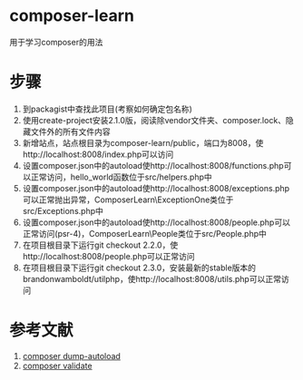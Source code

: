 # composer-learn
用于学习composer的用法

# 步骤
1. 到packagist中查找此项目(考察如何确定包名称)
2. 使用create-project安装2.1.0版，阅读除vendor文件夹、composer.lock、隐藏文件外的所有文件内容
3. 新增站点，站点根目录为composer-learn/public，端口为8008，使http://localhost:8008/index.php可以访问
4. 设置composer.json中的autoload使http://localhost:8008/functions.php可以正常访问，hello_world函数位于src/helpers.php中
5. 设置composer.json中的autoload使http://localhost:8008/exceptions.php可以正常抛出异常，ComposerLearn\ExceptionOne类位于src/Exceptions.php中
6. 设置composer.json中的autoload使http://localhost:8008/people.php可以正常访问(psr-4)，ComposerLearn\People类位于src/People.php中
7. 在项目根目录下运行git checkout 2.2.0，使http://localhost:8008/people.php可以正常访问
8. 在项目根目录下运行git checkout 2.3.0，安装最新的stable版本的brandonwamboldt/utilphp，使http://localhost:8008/utils.php可以正常访问

# 参考文献
1. [composer dump-autoload](https://getcomposer.org/doc/03-cli.md#dump-autoload)
2. [composer validate](https://getcomposer.org/doc/03-cli.md#validate)
